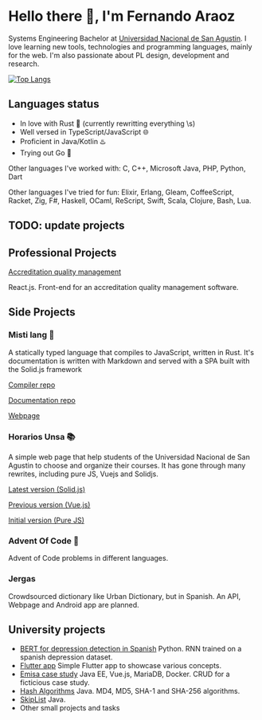 # Hello there 👋, I'm Fernando Araoz

Systems Engineering Bachelor at [Universidad Nacional de San Agustin](https://www.unsa.edu.pe/en/).
I love learning new tools, technologies and programming languages, mainly for the web. I'm also passionate about PL design, development and research.

[![Top Langs](https://github-readme-stats.vercel.app/api/top-langs/?username=Araozu&exclude_repo=FinalIDSE&hide=javascript,c%23)](https://github.com/anuraghazra/github-readme-stats)

## Languages status

- In love with Rust 🦀 (currently rewritting everything \s)
- Well versed in TypeScript/JavaScript 🌐
- Proficient in Java/Kotlin ♨️
- Trying out Go 📨

Other languages I've worked with: C, C++, Microsoft Java, PHP, Python, Dart

Other languages I've tried for fun: Elixir, Erlang, Gleam, CoffeeScript, Racket,
Zig, F#, Haskell, OCaml, ReScript, Swift, Scala, Clojure, Bash, Lua.

## TODO: update projects

## Professional Projects

[Accreditation quality management](https://github.com/Araozu/fac-psicologia-mirror)

React.js. Front-end for an accreditation quality management software.

## Side Projects

### Misti lang 🧠

A statically typed language that compiles to JavaScript, written in Rust. It's documentation is written with Markdown and served with a SPA built with the Solid.js framework

[Compiler repo](https://github.com/Araozu/misti-rs)

[Documentation repo](https://github.com/Araozu/misti-web)

[Webpage](https://misti.araozu.dev)


### Horarios Unsa 📚

A simple web page that help students of the Universidad Nacional de San Agustin to choose and organize
their courses. It has gone through many rewrites, including pure JS, Vuejs and Solidjs.

[Latest version (Solid.js)](https://horarios.araozu.dev)

[Previous version (Vue.js)](https://horarios.araozu.dev)

[Initial version (Pure JS)](https://gitlab.com/Araozu/sistemahorariosunsa)


### Advent Of Code 🎯

Advent of Code problems in different languages.


### Jergas

Crowdsourced dictionary like Urban Dictionary, but in Spanish. An API, Webpage and Android app are planned.


## University projects

- [BERT for depression detection in Spanish](https://github.com/Araozu/tesis-pipeline) Python. RNN trained on a spanish depression dataset.
- [Flutter app](https://github.com/Araozu/ProyectoPE) Simple Flutter app to showcase various concepts.
- [Emisa case study](https://github.com/Araozu/emisa) Java EE, Vue.js, MariaDB, Docker. CRUD for a ficticious case study.
- [Hash Algorithms](https://github.com/Araozu/HashAlgorithms) Java. MD4, MD5, SHA-1 and SHA-256 algorithms.
- [SkipList](https://github.com/Araozu/SkipList) Java.
- Other small projects and tasks

